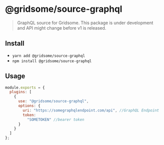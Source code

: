 # @gridsome/source-graphql

> GraphQL source for Gridsome. This package is under development and API might change before v1 is released.

## Install

- `yarn add @gridsome/source-graphql`
- `npm install @gridsome/source-graphql`

## Usage

```js
module.exports = {
  plugins: [
    {
      use: "@gridsome/source-graphql",
      options: {
        uri: "https://somegraphqlendpoint.com/api", //GraphQL Endpoint
        token:
          "SOMETOKEN" //bearer token
      }
    }
  ]
};
```
